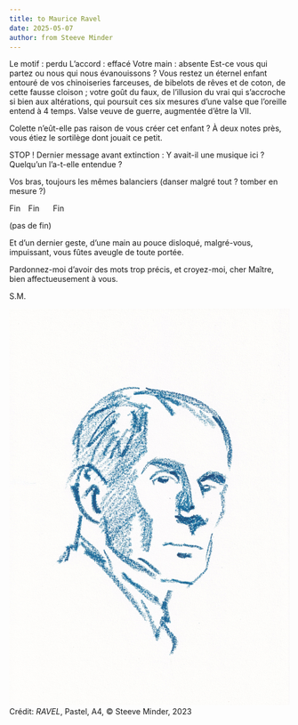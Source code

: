 ```yaml
---
title: to Maurice Ravel
date: 2025-05-07
author: from Steeve Minder
---
```


Le motif : perdu
L’accord : effacé
Votre main : absente
Est-ce vous qui partez ou nous qui nous évanouissons ?
Vous restez un éternel enfant entouré de vos chinoiseries farceuses, de bibelots de rêves et de coton, de cette fausse cloison ; votre goût du faux, de l’illusion du vrai qui s’accroche si bien aux altérations, qui poursuit ces six mesures d’une valse que l’oreille entend à 4 temps. Valse veuve de guerre, augmentée d’être la VII.

Colette n’eût-elle pas raison de vous créer cet enfant ? À deux notes près, vous étiez le sortilège dont jouait ce petit.

STOP ! Dernier message avant extinction : Y avait-il une musique ici ? Quelqu’un l’a-t-elle entendue ?

Vos bras, toujours les mêmes balanciers (danser malgré tout ? tomber en mesure ?)

Fin
⠀Fin
⠀⠀Fin

 (pas de fin)

Et d’un dernier geste, d’une main au pouce disloqué, malgré-vous, impuissant, vous fûtes aveugle de toute portée.

Pardonnez-moi d’avoir des mots trop précis, et croyez-moi, cher Maître, bien affectueusement à vous.

S.M.

![ravel](https://raw.githubusercontent.com/EduGonO/bcphl-tests/main/public/media/articles/Love-Letter/ravel.jpeg)
Crédit: *RAVEL*, Pastel, A4, © Steeve Minder, 2023